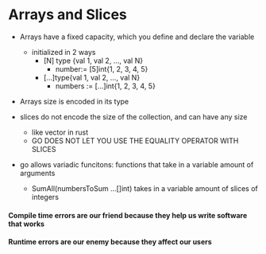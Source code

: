 # Arrays and Slices

- Arrays have a fixed capacity, which you define and declare the variable
    - initialized in 2 ways
        - [N] type {val 1, val 2, ..., val N}
            - number:= [5]int{1, 2, 3, 4, 5}
        - [...]type{val 1, val 2, ..., val N}
            - numbers := [...]int{1, 2, 3, 4, 5}

- Arrays size is encoded in its type

- slices do not encode the size of the collection, and can have any size
    - like vector in rust 
    - GO DOES NOT LET YOU USE THE EQUALITY OPERATOR WITH SLICES 
    

- go allows variadic funcitons: functions that take in a variable
amount of arguments
    - SumAll(numbersToSum ...[]int) takes in a variable amount of slices of integers
    


#### Compile time errors are our friend because they help us write software that works
#### Runtime errors are our enemy because they affect our users
